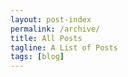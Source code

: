```yaml
---
layout: post-index
permalink: /archive/
title: All Posts
tagline: A List of Posts
tags: [blog]
---
```

